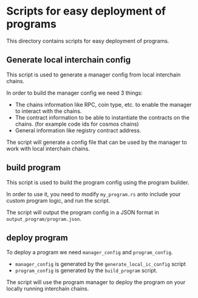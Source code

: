 # Scripts for easy deployment of programs

This directory contains scripts for easy deployment of programs.

## Generate local interchain config

This script is used to generate a manager config from local interchain chains.

In order to build the manager config we need 3 things:

- The chains information like RPC, coin type, etc. to enable the manager to interact with the chains.
- The contract information to be able to instantiate the contracts on the chains. (for example code ids for cosmos chains)
- General information like registry contract address.

The script will generate a config file that can be used by the manager to work with local interchain chains.

## build program

This script is used to build the program config using the program builder.

In order to use it, you need to modify `my_program.rs` anto include your custom program logic, and run the script.

The script will output the program config in a JSON format in `output_program/program.json`.

## deploy program

To deploy a program we need `manager_config` and `program_config`.

- `manager_config` is generated by the `generate_local_ic_config` script
- `program_config` is generated by the `build_program` script.

The script will use the program manager to deploy the program on your locally running interchain chains.